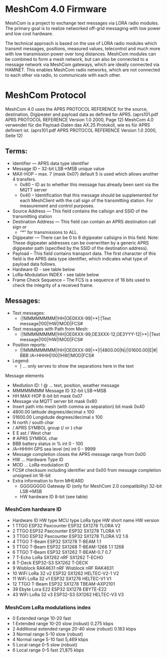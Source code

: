 # MeshCom 4.0 Firmware
MeshCom is a project to exchange text messages via LORA radio modules. The primary goal is to realize networked off-grid messaging with low power and low cost hardware.

The technical approach is based on the use of LORA radio modules which transmit messages, positions, measured values, telecontrol and much more with low transmission power over long distances. MeshCom modules can be combined to form a mesh network, but can also be connected to a message network via MeshCom gateways, which are ideally connected via HAMNET. This enables MeshCom radio networks, which are not connected to each other via radio, to communicate with each other.

# MeshCom Protocol
MeshCom 4.0 uses the APRS PROTOCOL REFERENCE for the source, destination, Digipeater and payload data as defined for APRS. (aprs101.pdf APRS PROTOCOL REFERENCE Version 1.0 2000, Page 12)
MeshCom 4.0 verwendet für die Payload-Daten das AX.25 Protokoll, wie es für APRS definiert ist. (aprs101.pdf APRS PROTOCOL REFERENCE Version 1.0 2000, Seite 12)

## Terms:
- Identifier — APRS data type identifier
- Message ID – 32-bit LSB->MSB unique value
- MAX-HOP – max. 7 (mask 0x07) default 5 is used which allows another 4 transfers.
  - 0x80 – ID as to whether this message has already been sent via the MQTT server
  - 0x40 – Identification that this message should be supplemented for each MeshClient with the call sign of the transmitting station. For measurement and control purposes.
- Source Address — This field contains the callsign and SSID of the transmitting station
- Destination Address — This field can contain an APRS destination call sign or
  - “*” for transmissions to ALL.
- Digipeater — There can be 0 to 8 digipeater callsigns in this field. Note: These digipeater addresses can be overwritten by a generic APRS digipeater path (specified by the SSID of the destination address).
- Payload – This field contains transport data. The first character of this field is the APRS data type identifier, which indicates what type of payload data follows.
- Hardware ID - see table below
- LoRa-Modulation INDEX - see table below
- Frame Check Sequence – The FCS is a sequence of 16 bits used to check the integrity of a received frame.

## Messages:
- Text messages:
   - :|!MMMMMMMM|!HH|OE0XXX-99|>*|:|Text message|!00|!HW|!MOD|FCS#
- Text messages with Path from Mesh:
    - :|!MMMMMMMM|!HH|OE0XXX-99,OE3XXX-12,OE3YYY-12|>*|:|Text message|!00|!HW|!MOD|FCS#
- Position reports:
    - !|!MMMMMMMM|!HH|OE0XXX-99|>*|!|4800.00|N|/|01600.00|E|#| BBB /A=HHHH|!00|!HW|!MOD|FCS#
- Legend:
   - | ... only serves to show the separations here in the text

Message elements
- Medlution ID: ! @ ... text, position, weather message
- MMMMMMMM Message ID 32-bit LSB->MSB
- HH MAX-HOP 8-bit bit mask 0x07
- Message via MQTT server bit mask 0x80
- Insert path into mesh (with comma as separation) bit mask 0x40
- 4800.00 latitude degrees/decimal x 100
- 01600.00 Longidude degrees/decimal x 100
- N north / south char
- / APRS SYMBOL group (/ or \) char
- E E ast / West char
- \# APRS SYMBOL char
- BBB battery status in % int 0 - 100
- /A=HHHH GPS sea level (m) int 0 - 9999
- Message completion closes the APRS message range from 0x00
- HW ... Hardware Type ID
- MOD ... LoRa modulation ID
- FCS# checksum including identifier and 0x00 from message completion unsigned int 16-bit
- Extra information to form MHEARD
  - GGGGGGGG Gateway ID (only for MeshCom 2.0 compatibility) 32-bit LSB->MSB
  - HW hardware ID 8-bit (see table)

### MeshCom hardware ID

- Hardware ID HW type MCU type LoRa type HW short name HW version
- 1 TTGO ESP32 Paxcounter ESP32 SX1278 TLORA V2
- 2 TTGO ESP32 Paxcounter ESP32 SX1278 TLORA V1
- 3 TTGO ESP32 Paxcounter ESP32 SX1278 TLORA V2 1.6
- 4 TTGO T-Beam ESP32 SX1278 T-BEAM 1.1
- 5 TTGO T-Beam ESP32 SX1268 T-BEAM-1268 1.1 1268
- 6 TTGO T-Beam ESP32 SX1262 T-BEAM-0.7 0.7
- 7 T-Echo LoRa SX1262 nRF SX1262 T-ECHO
- 8 T-Deck ESP32-S3 SX1262 T-DECK
- 9 Wisblock RAK4631 nRF Wisblock nRF RAK4631
- 10 WiFi LoRa 32 v2 ESP32 SX1262 HELTEC-V2-1 V2
- 11 WiFi LoRa 32 v1 ESP32 SX1276 HELTEC-V1 V1
- 12 TTGO T-Beam ESP32 SX1278 TBEAM-AXP2101
- 39 Ebyte Lora E22 ESP32 SX1278 EBYTE-E22
- 43 WiFi LoRa 32 v3 ESP32-S3 SX1262 HELTEC-V3 V3

### MeshCom LoRa modulations index

- 0 Extended range 10-20 fast
- 1 Extended range 10-20 slow (robust) 0.275 kbps
- 2 Additional extended range 20-40 slow (robust) 0.183 kbps
- 3 Normal range 5-10 slow (robust)
- 4 Normal range 5-10 fast 5,469 kbps
- 5 Local range 0-5 slow (robust)
- 6 Local range 0-5 fast 21,875 kbps
